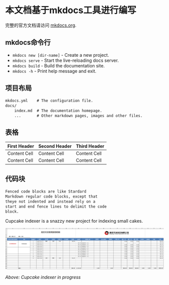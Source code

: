 # 本文档基于mkdocs工具进行编写

完整的官方文档请访问 [mkdocs.org](https://www.mkdocs.org).


## mkdocs命令行

* `mkdocs new [dir-name]` - Create a new project.
* `mkdocs serve` - Start the live-reloading docs server.
* `mkdocs build` - Build the documentation site.
* `mkdocs -h` - Print help message and exit.

## 项目布局

    mkdocs.yml    # The configuration file.
    docs/
        index.md  # The documentation homepage.
        ...       # Other markdown pages, images and other files.

## 表格
| First Header | Second Header | Third Header |
| ------------ | ------------- | ------------ |
| Content Cell | Content Cell  | Content Cell |
| Content Cell | Content Cell  | Content Cell |

## 代码块
```
Fenced code blocks are like Stardard
Markdown regular code blocks, except that
theye not indented and instead rely on a
start and end fence lines to delimit the code
block.
```

Cupcake indexer is a snazzy new project for indexing small cakes.

![Screenshot](img/screenshot.png)

*Above: Cupcake indexer in progress*

